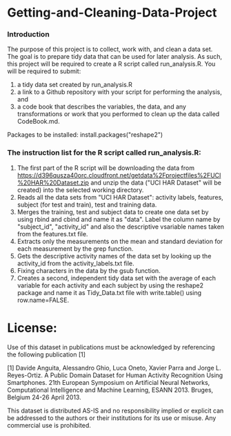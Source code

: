 # Getting-and-Cleaning-Data-Project
### Introduction
The purpose of this project is to collect, work with, and clean a data set. The goal is to prepare tidy data that can be used for later analysis. As such, this project will be required to create a R script called run_analysis.R. You will be required to submit: 
1) a tidy data set created by run_analysis.R
2) a link to a Github repository with your script for performing the analysis, and 
3) a code book that describes the variables, the data, and any transformations or work that you performed to clean up the data called CodeBook.md. 

Packages to be installed: install.packages("reshape2")

### The instruction list for the R script called run_analysis.R: 
1. The first part of the R script will be downloading the data from https://d396qusza40orc.cloudfront.net/getdata%2Fprojectfiles%2FUCI%20HAR%20Dataset.zip and unzip the data ("UCI HAR Dataset" will be created) into the selected working directory.  
2. Reads all the data sets from "UCI HAR Dataset": activity labels, features, subject (for test and train), test and training data. 
3. Merges the training, test and subject data to create one data set by using rbind and cbind and name it as "data". Label the column name by "subject_id", "activity_id" and also the descriptive vsariable names taken from the features.txt file.
4. Extracts only the measurements on the mean and standard deviation for each measurement by the grep function. 
5. Gets the descriptive activity names of the data set by looking up the activity_id from the activity_labels.txt file.
6. Fixing characters in the data by the gsub function.  
7. Creates a second, independent tidy data set with the average of each variable for each activity and each subject by using the reshape2 package and name it as Tidy_Data.txt file with write.table() using row.name=FALSE.


License:
========
Use of this dataset in publications must be acknowledged by referencing the following publication [1] 

[1] Davide Anguita, Alessandro Ghio, Luca Oneto, Xavier Parra and Jorge L. Reyes-Ortiz. A Public Domain Dataset for Human Activity Recognition Using Smartphones. 21th European Symposium on Artificial Neural Networks, Computational Intelligence and Machine Learning, ESANN 2013. Bruges, Belgium 24-26 April 2013. 

This dataset is distributed AS-IS and no responsibility implied or explicit can be addressed to the authors or their institutions for its use or misuse. Any commercial use is prohibited.
